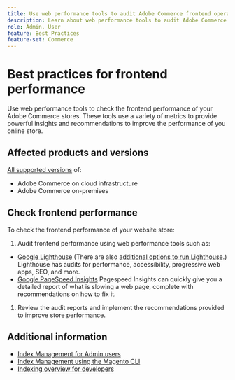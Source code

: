```yaml
---
title: Use web performance tools to audit Adobe Commerce frontend operations
description: Learn about web performance tools to audit Adobe Commerce storefront operations to identify and address issues that negatively impact site performance.
role: Admin, User
feature: Best Practices
feature-set: Commerce
---
```


# Best practices for frontend performance

Use web performance tools to check the frontend performance of your Adobe Commerce stores.
These tools use a variety of metrics to provide powerful insights and recommendations to improve the performance of you online store.

## Affected products and versions

[All supported versions](../../../release/versions.md) of:

- Adobe Commerce on cloud infrastructure
- Adobe Commerce on-premises

## Check frontend performance

To check the frontend performance of your website store:

1. Audit frontend performance using web performance tools such as:

- [Google Lighthouse](https://web.dev/measure/) (There are also [additional options to run Lighthouse](https://developers.google.com/web/tools/lighthouse/).) Lighthouse has audits for performance, accessibility, progressive web apps, SEO, and more.
- [Google PageSpeed Insights](https://developers.google.com/speed/pagespeed/insights/) Pagespeed Insights can quickly give you a detailed report of what is slowing a web page, complete with recommendations on how to fix it.

1. Review the audit reports and implement the recommendations provided to improve store performance.

## Additional information

- [Index Management for Admin users](../../../configuration/cli/manage-indexers.md#configure-indexers)
- [Index Management using the Magento CLI](https://experienceleague.adobe.com/docs/commerce-operations/configuration-guide/cli/manage-indexers.html)
- [Indexing overview for developers](https://developer.adobe.com/commerce/php/development/components/indexing/)


